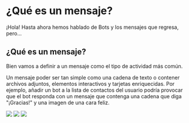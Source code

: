 # ¿Qué es un mensaje?

¡Hola! Hasta ahora hemos hablado de Bots y los mensajes que regresa, pero…

## ¿Qué es un mensaje?

Bien vamos a definir a un mensaje como el tipo de actividad más común.

Un mensaje poder ser tan simple como una cadena de texto o contener archivos adjuntos, elementos interactivos y tarjetas enriquecidas. Por ejemplo, añadir un bot a la lista de contactos del usuario podría provocar que el bot responda con un mensaje que contenga una cadena que diga "¡Gracias!" y una imagen de una cara feliz.


<img src="Imagenes/bot.PNG"/>

<img src="Imagenes/bot1.PNG"/>

<img src="Imagenes/card.PNG"/>
